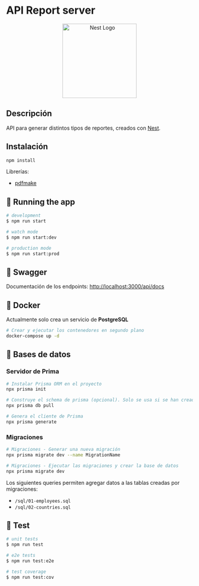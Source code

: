 # API Report server

<p align="center">
  <a href="http://nestjs.com/" target="blank"><img src="https://nestjs.com/img/logo-small.svg" width="200" alt="Nest Logo" /></a>
</p>

  <!--[![Backers on Open Collective](https://opencollective.com/nest/backers/badge.svg)](https://opencollective.com/nest#backer)
  [![Sponsors on Open Collective](https://opencollective.com/nest/sponsors/badge.svg)](https://opencollective.com/nest#sponsor)-->

## Descripción

API para generar distintos tipos de reportes, creados con [Nest](https://github.com/nestjs/nest).

## Instalación

```bash
npm install
```

Librerías:

- [pdfmake](https://pdfmake.github.io/docs/0.1/)

## 🚀 Running the app

```bash
# development
$ npm run start

# watch mode
$ npm run start:dev

# production mode
$ npm run start:prod
```

## 📗 Swagger

Documentación de los endpoints: <http://localhost:3000/api/docs>

## 🐳 Docker

Actualmente solo crea un servicio de **PostgreSQL**

```sh
# Crear y ejecutar los contenedores en segundo plano
docker-compose up -d
```

## 💾 Bases de datos

### Servidor de Prima

```sh
# Instalar Prisma ORM en el proyecto
npx prisma init

# Construye el schema de prisma (opcional). Solo se usa si se han creado tablas por script, sin migración
npx prisma db pull

# Genera el cliente de Prisma
npx prisma generate
```

### Migraciones

```sh
# Migraciones - Generar una nueva migración
npx prisma migrate dev --name MigrationName

# Migraciones - Ejecutar las migraciones y crear la base de datos
npx prisma migrate dev
```

Los siguientes queries permiten agregar datos a las tablas creadas por migraciones:

- `/sql/01-employees.sql`
- `/sql/02-countries.sql`

## 🔎 Test

```bash
# unit tests
$ npm run test

# e2e tests
$ npm run test:e2e

# test coverage
$ npm run test:cov
```
